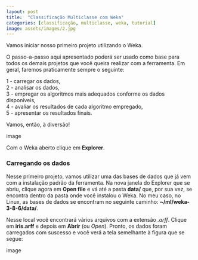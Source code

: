 ```yaml
---
layout: post
title:  "Classificação Multiclasse com Weka"
categories: [classificação, multiclasse, weka, tutorial]
image: assets/images/2.jpg
---
```

Vamos iniciar nosso primeiro projeto utilizando o Weka.

O passo-a-passo aqui apresentado poderá ser usado como base para todos os demais projetos que você queira realizar com a ferramenta. Em geral, faremos praticamente sempre o seguinte:

  1 - carregar os dados,  
  2 - analisar os dados,  
  3 - empregar os algoritmos mais adequados conforme os dados disponíveis,  
  4 - avaliar os resultados de cada algoritmo empregado,  
  5 - apresentar os resultados finais.

Vamos, então, à diversão!

image

Com o Weka aberto clique em  **Explorer**.

### Carregando os dados
Nesse primeiro projeto, vamos utilizar uma das bases de dados que já vem com a instalação padrão da ferramenta. Na nova janela do Explorer que se abriu, clique agora em **Open file** e vá até a pasta **data/** que, por sua vez, se encontra dentro da pasta onde você instalou o Weka. No meu caso, no Linux, as bases de dados se encontram no seguinte caminho: **~/ml/weka-3-8-6/data/**.

Nesse local você encontrará vários arquivos com a extensão *.arff*. Clique em **iris.arff** e depois em **Abrir** (ou *Open*). Pronto, os dados foram carregados com suscesso e você verá a tela semelhante à figura que se segue:

image

